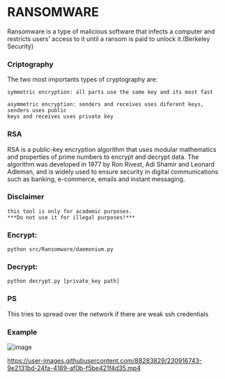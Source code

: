 # RANSOMWARE

Ransomware is a type of malicious software that infects a computer and restricts users' access to it until a
ransom is paid to unlock it.(Berkeley Security)

### Criptography

The two most importants types of cryptography are:

    symmetric encryption: all parts use the same key and its most fast

    asymmetric encryption: senders and receives uses diferent keys, senders uses public
    keys and receives uses private key


### RSA

RSA is a public-key encryption algorithm that uses modular mathematics and
properties of prime numbers to encrypt and decrypt data. The algorithm was developed in 1977 by Ron Rivest, Adi Shamir
and Leonard Adleman, and is widely used to ensure security in digital communications such as banking, e-commerce,
emails and instant messaging.

### Disclaimer

    this tool is only for academic purposes.
    ***Do not use it for illegal purposes!***


### Encrypt:

    python src/Ransomware/daemonium.py 

### Decrypt:

    python decrypt.py [private_key path]
    
    
### PS

This tries to spread over the network if there are weak ssh credentials


### Example

![image](https://user-images.githubusercontent.com/88283829/233746470-cd5b4f8c-00dc-4d79-8637-120752bb5ae5.png)


https://user-images.githubusercontent.com/88283829/230916743-9e2131bd-24fa-4189-af0b-f5be421f4d35.mp4


